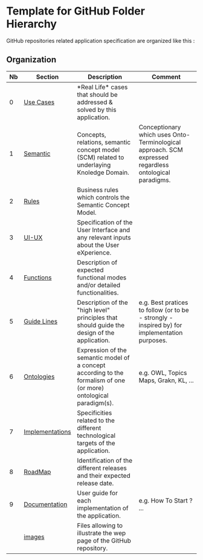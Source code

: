 Template for GitHub Folder Hierarchy
==

GitHub repositories related application specification are organized like this :

Organization
-
<table>
    <thead>
        <tr>
            <th>Nb</th>
            <th>Section</th>
            <th>Description</th>
            <th>Comment</th>
        </tr>
    </thead>
    <tbody>
        <tr>
            <td>0</td>
            <td><a href="https://github.com/iPlumb3r/EcosystemMappingModel/tree/master/6_Ontologies">Use Cases</a></td>
            <td>*Real Life* cases that should be addressed & solved by this application.</td>
            <td></td>
        </tr>
        <tr>
        <tr>
            <td>1</td>
            <td><a href="https://github.com/iPlumb3r/EcosystemMappingModel/tree/master/6_Ontologies">Semantic</a></td>
            <td>Concepts, relations, semantic concept model (SCM) related to underlaying Knoledge Domain.</td>
            <td>Conceptionary which uses Onto-Terminological approach. SCM expressed regardless ontological paradigms.</td>
        </tr>
        <tr>
            <td>2</td>
            <td><a href="https://github.com/iPlumb3r/EcosystemMappingModel/tree/master/6_Ontologies">Rules</a></td>
            <td>Business rules which controls the Semantic Concept Model.</td>
            <td></td>
        </tr>
        <tr>
            <td>3</td>
            <td><a href="https://github.com/iPlumb3r/EcosystemMappingModel/tree/master/6_Ontologies">UI-UX</a></td>
            <td>Specification of the User Interface and any relevant inputs about the User eXperience.</td>
            <td></td>
        </tr>
        <tr>
            <td>4</td>
            <td><a href="https://github.com/iPlumb3r/EcosystemMappingModel/tree/master/6_Ontologies">Functions</a></td>
            <td>Description of expected functional modes and/or detailed functionalities.</td>
            <td></td>
        </tr>
        <tr>
            <td>5</td>
            <td><a href="https://github.com/iPlumb3r/EcosystemMappingModel/tree/master/6_Ontologies">Guide Lines</a></td>
            <td>Description of the "high level" principles that should guide the design of the application.</td>
            <td>e.g. Best pratices to follow (or to be - strongly - inspired by) for implementation purposes.</td>
        </tr>
        <tr>
            <td>6</td>
            <td><a href="https://github.com/iPlumb3r/EcosystemMappingModel/tree/master/6_Ontologies">Ontologies</a></td>
            <td>Expression of the semantic model of a concept according to the formalism of one (or more) ontological paradigm(s).</td>
            <td>e.g. OWL, Topics Maps, Grakn, KL, ...</td>
        </tr>
        <tr>
            <td>7</td>
            <td><a href="https://github.com/iPlumb3r/EcosystemMappingModel/tree/master/6_Ontologies">Implementations</a></td>
            <td>Specificities related to the different technological targets of the application.</td>
            <td></td>
        </tr>
        <tr>
            <td>8</td>
            <td><a href="https://github.com/iPlumb3r/EcosystemMappingModel/tree/master/6_Ontologies">RoadMap</a></td>
            <td>Identification of the different releases and their expected release date.</td>
            <td></td>
        </tr>
        <tr>
            <td>9</td>
            <td><a href="https://github.com/iPlumb3r/EcosystemMappingModel/tree/master/6_Ontologies">Documentation</a></td>
            <td>User guide for each implementation of the application.</td>
            <td>e.g. How To Start ? ... </td>
        </tr>
        <tr>
            <td></td>
            <td><a href="https://github.com/iPlumb3r/EcosystemMappingModel/tree/master/6_Ontologies">images</a></td>
            <td>Files allowing to illustrate the wep page of the GitHub repository.</td>
            <td></td>
        </tr>
    </tbody>
